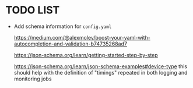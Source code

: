 # TODO LIST

- Add schema information for `config.yaml`
  
  https://medium.com/@alexmolev/boost-your-yaml-with-autocompletion-and-validation-b74735268ad7

  https://json-schema.org/learn/getting-started-step-by-step

  https://json-schema.org/learn/json-schema-examples#device-type this should help with the definition of "timings" repeated in both logging and monitoring jobs